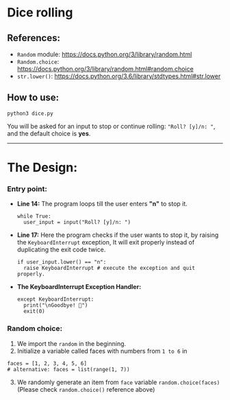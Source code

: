 # Dice rolling
## References:
- `Random` module:	https://docs.python.org/3/library/random.html
- `Random.choice`:	https://docs.python.org/3/library/random.html#random.choice
- `str.lower()`: 		https://docs.python.org/3.6/library/stdtypes.html#str.lower

## How to use:
`python3 dice.py`

You will be asked for an input to stop or continue rolling: `"Roll? [y]/n: "`, and the default choice is **yes**.

<hr>

# The Design:
### Entry point:
- <b>Line 14:</b> The program loops till the user enters **"n"** to stop it.
  ```
  while True:
    user_input = input("Roll? [y]/n: ")
  ```

- **Line 17:** Here the program checks if the user wants to stop it, by raising the `KeyboardInterrupt` exception, It will exit properly instead of duplicating the exit code twice.
  ```
  if user_input.lower() == "n":
    raise KeyboardInterrupt # execute the exception and quit properly.
  ```
- **The KeyboardInterrupt Exception Handler:**
  ```
  except KeyboardInterrupt:
    print("\nGoodbye! 👋")
    exit(0)
  ```

### Random choice:
1. We import the `random` in the beginning.
2. Initialize a variable called faces with numbers from `1 to 6` in
```
faces = [1, 2, 3, 4, 5, 6]
# alternative: faces = list(range(1, 7))
```
3. We randomly generate an item from `face` variable `random.choice(faces)` (Please check `random.choice()` reference above)
